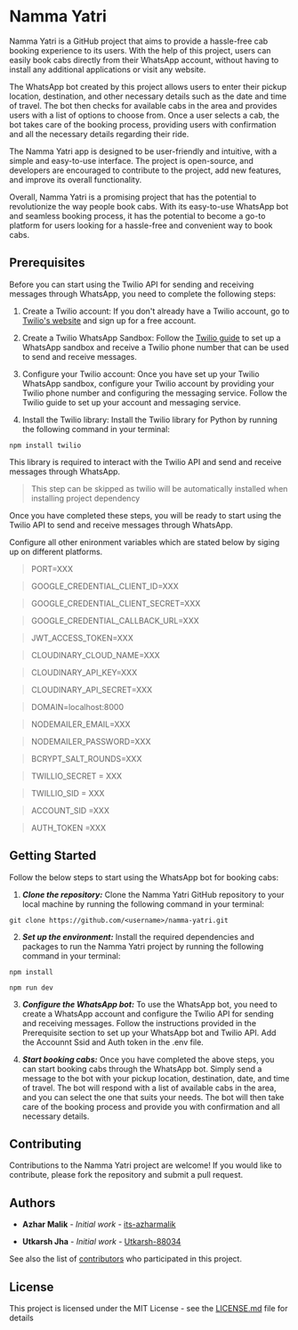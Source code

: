 # Namma Yatri
Namma Yatri is a GitHub project that aims to provide a hassle-free cab booking experience to its users. With the help of this project, users can easily book cabs directly from their WhatsApp account, without having to install any additional applications or visit any website.

The WhatsApp bot created by this project allows users to enter their pickup location, destination, and other necessary details such as the date and time of travel. The bot then checks for available cabs in the area and provides users with a list of options to choose from. Once a user selects a cab, the bot takes care of the booking process, providing users with confirmation and all the necessary details regarding their ride.

The Namma Yatri app is designed to be user-friendly and intuitive, with a simple and easy-to-use interface. The project is open-source, and developers are encouraged to contribute to the project, add new features, and improve its overall functionality.

Overall, Namma Yatri is a promising project that has the potential to revolutionize the way people book cabs. With its easy-to-use WhatsApp bot and seamless booking process, it has the potential to become a go-to platform for users looking for a hassle-free and convenient way to book cabs.

## Prerequisites

Before you can start using the Twilio API for sending and receiving messages through WhatsApp, you need to complete the following steps:

1) Create a Twilio account: If you don't already have a Twilio account, go to <a href = "https://www.twilio.com/en-us"> Twilio's website</a> and sign up for a free account.

2) Create a Twilio WhatsApp Sandbox: Follow the <a href="https://www.twilio.com/docs/whatsapp/sandbox">Twilio guide</a> to set up a WhatsApp sandbox and receive a Twilio phone number that can be used to send and receive messages.

3) Configure your Twilio account: Once you have set up your Twilio WhatsApp sandbox, configure your Twilio account by providing your Twilio phone number and configuring the messaging service. Follow the Twilio guide to set up your account and messaging service.

4) Install the Twilio library: Install the Twilio library for Python by running the following command in your terminal:

```
npm install twilio
```

This library is required to interact with the Twilio API and send and receive messages through WhatsApp.
> This step can be skipped as twilio will be automatically installed when installing project dependency


Once you have completed these steps, you will be ready to start using the Twilio API to send and receive messages through WhatsApp.

Configure all other enironment variables which are stated below by siging up on different platforms.

> PORT=XXX

> GOOGLE_CREDENTIAL_CLIENT_ID=XXX

> GOOGLE_CREDENTIAL_CLIENT_SECRET=XXX

> GOOGLE_CREDENTIAL_CALLBACK_URL=XXX

> JWT_ACCESS_TOKEN=XXX

> CLOUDINARY_CLOUD_NAME=XXX

> CLOUDINARY_API_KEY=XXX

> CLOUDINARY_API_SECRET=XXX

> DOMAIN=localhost:8000

> NODEMAILER_EMAIL=XXX

> NODEMAILER_PASSWORD=XXX

> BCRYPT_SALT_ROUNDS=XXX

> TWILLIO_SECRET = XXX

> TWILLIO_SID = XXX

> ACCOUNT_SID =XXX

> AUTH_TOKEN =XXX


## Getting Started

Follow the below steps to start using the WhatsApp bot for booking cabs:

1) ***Clone the repository:*** Clone the Namma Yatri GitHub repository to your local machine by running the following command in your terminal:

```
git clone https://github.com/<username>/namma-yatri.git
```

2) ***Set up the environment:*** Install the required dependencies and packages to run the Namma Yatri project by running the following command in your terminal:


```
npm install
```

```
npm run dev
```

3) ***Configure the WhatsApp bot:*** To use the WhatsApp bot, you need to create a WhatsApp account and configure the Twilio API for sending and receiving messages. Follow the instructions provided in the Prerequisite section to set up your WhatsApp bot and Twilio API. Add the Accounnt Ssid and Auth token in the .env file.

4) ***Start booking cabs:*** Once you have completed the above steps, you can start booking cabs through the WhatsApp bot. Simply send a message to the bot with your pickup location, destination, date, and time of travel. The bot will respond with a list of available cabs in the area, and you can select the one that suits your needs. The bot will then take care of the booking process and provide you with confirmation and all necessary details.




## Contributing

Contributions to the Namma Yatri project are welcome! If you would like to contribute, please fork the repository and submit a pull request.

## Authors

- **Azhar Malik** - _Initial work_ -
  [its-azharmalik](https://github.com/its-azharmalik)

- **Utkarsh Jha** - _Initial work_ -
  [Utkarsh-88034](https://github.com/Utkarsh-88034)

See also the list of
[contributors](https://github.com/your/project/contributors) who participated in
this project.

## License

This project is licensed under the MIT License - see the
[LICENSE.md](LICENSE.md) file for details


